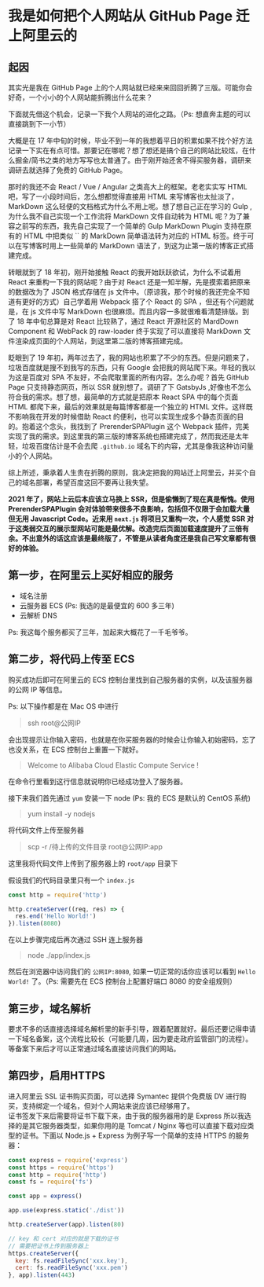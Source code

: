 # 我是如何把个人网站从 GitHub Page 迁上阿里云的

## 起因
其实光是我在 GitHub Page 上的个人网站就已经来来回回折腾了三版。可能你会好奇，一个小小的个人网站能折腾出什么花来？  

下面就先借这个机会，记录一下我个人网站的进化之路。（Ps: 想直奔主题的可以直接跳到下一小节）  

大概是在 17 年中旬的时候，毕业不到一年的我想着平日的积累如果不找个好方法记录一下实在有点可惜。那要记在哪呢？想了想还是搞个自己的网站比较炫，在什么掘金/简书之类的地方写写也太普通了。由于刚开始还舍不得买服务器，调研来调研去就选择了免费的 GitHub Page。  

那时的我还不会 React / Vue / Angular 之类高大上的框架。老老实实写 HTML 吧，写了一小段时间后，怎么想都觉得直接用 HTML 来写博客也太扯淡了，MarkDown 这么轻便的文档格式为什么不用上呢。想了想自己正在学习的 Gulp , 为什么我不自己实现一个工作流将 MarkDown 文件自动转为 HTML 呢？为了兼容之前写的东西，我先自己实现了一个简单的 Gulp MarkDown Plugin 支持在原有的 HTML 中把类似 \`\` 的 MarkDown 简单语法转为对应的 HTML 标签。终于可以在写博客时用上一些简单的 MarkDown 语法了，到这为止第一版的博客正式搭建完成。  

转眼就到了 18 年初，刚开始接触 React 的我开始跃跃欲试，为什么不试着用 React 来重构一下我的网站呢？由于对 React 还是一知半解，先是摸索着把原来的数据改为了 JSON 格式存储在 js 文件中。（原谅我，那个时候的我还完全不知道有更好的方式）自己学着用 Webpack 搭了个 React 的 SPA ，但还有个问题就是，在 js 文件中写 MarkDown 也很麻烦。而且内容一多就很难看清楚排版。到了 18 年中旬总算是对 React 比较熟了，通过 React  开源社区的 MardDown Component 和 WebPack 的 raw-loader 终于实现了可以直接将 MarkDown 文件渲染成页面的个人网站，到这里第二版的博客搭建完成。  

眨眼到了 19 年初，两年过去了，我的网站也积累了不少的东西。但是问题来了，垃圾百度就是搜不到我写的东西，只有 Google 会把我的网站爬下来。年轻的我以为这是百度对 SPA 不友好，不会爬取里面的所有内容。怎么办呢？首先 GitHub Page 只支持静态网页，所以 SSR 就别想了。调研了下 GatsbyJs ,好像也不怎么符合我的需求。想了想，最简单的方式就是把原本 React SPA 中的每个页面 HTML 都爬下来，最后的效果就是每篇博客都是一个独立的 HTML 文件。这样既不影响我在开发的时候借助 React 的便利，也可以实现生成多个静态页面的目的。抱着这个念头，我找到了 PrerenderSPAPlugin 这个 Webpack 插件，完美实现了我的需求。到这里我的第三版的博客系统也搭建完成了，然而我还是太年轻，垃圾百度估计是不会去爬 `.github.io` 域名下的内容，尤其是像我这种访问量小的个人网站。  

综上所述，秉承着人生贵在折腾的原则，我决定把我的网站迁上阿里云，并买个自己的域名部署，希望百度这回不要再让我失望。  

**2021 年了，网站上云后本应该立马换上 SSR，但是偷懒到了现在真是惭愧。使用 PrerenderSPAPlugin 会对体验带来很多不良影响，包括但不仅限于会加载大量但无用 Javascript Code。近来用 `next.js` 将项目又重构一次，个人感觉 SSR 对于这类弱交互的展示型网站可能是最优解。改造完后页面加载速度提升了三倍有余。不出意外的话这应该是最终版了，不管是从读者角度还是我自己写文章都有很好的体验。**

## 第一步，在阿里云上买好相应的服务
* 域名注册
* 云服务器 ECS (Ps: 我选的是最便宜的 600 多三年)
* 云解析 DNS

Ps: 我这每个服务都买了三年，加起来大概花了一千毛爷爷。

## 第二步，将代码上传至 ECS
购买成功后即可在阿里云的 ECS 控制台里找到自己服务器的实例，以及该服务器的公网 IP 等信息。  

Ps: 以下操作都是在 Mac OS 中进行
> ssh root@公网IP  

会出现提示让你输入密码，也就是在你买服务器的时候会让你输入初始密码，忘了也没关系，在 ECS 控制台上重置一下就好。  

> Welcome to Alibaba Cloud Elastic Compute Service !

在命令行里看到这行信息就说明你已经成功登入了服务器。  

接下来我们首先通过 `yum` 安装一下 node (Ps: 我的 ECS 是默认的 CentOS 系统)

> yum install -y nodejs  

将代码文件上传至服务器

> scp -r /待上传的文件目录 root@公网IP:app

这里我将代码文件上传到了服务器上的 `root/app` 目录下  

假设我们的代码目录里只有一个 `index.js`
```js
const http = require('http')

http.createServer((req, res) => {
  res.end('Hello World!')
}).listen(8080)
```

在以上步骤完成后再次通过 SSH 连上服务器

> node ./app/index.js

然后在浏览器中访问我们的 `公网IP:8080`, 如果一切正常的话你应该可以看到 `Hello World!` 了。（Ps: 需要先在 ECS 控制台上配置好端口 8080 的安全组规则）

## 第三步，域名解析
要求不多的话直接选择域名解析里的新手引导，跟着配置就好。最后还要记得申请一下域名备案，这个流程比较长（可能要几周，因为要走政府监管部门的流程）。等备案下来后才可以正常通过域名直接访问我们的网站。

## 第四步，启用HTTPS
进入阿里云 SSL 证书购买页面，可以选择 Symantec 提供个免费版 DV 进行购买，支持绑定一个域名，但对个人网站来说应该已经够用了。  
证书签发下来后需要将证书下载下来，由于我的服务器用的是 Express 所以我选择的是其它服务器类型，如果你用的是 Tomcat / Nginx 等也可以直接下载对应类型的证书。下面以 Node.js + Express 为例子写一个简单的支持 HTTPS 的服务器：
```js
const express = require('express')
const https = require('https')
const http = require('http')
const fs = require('fs')

const app = express()

app.use(express.static('./dist'))

http.createServer(app).listen(80)

// key 和 cert 对应的就是下载的证书
// 需要把证书上传到服务器上
https.createServer({
  key: fs.readFileSync('xxx.key'),
  cert: fs.readFileSync('xxx.pem')
}, app).listen(443)
```
